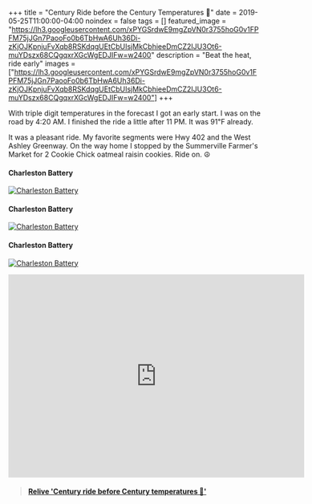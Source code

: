 +++
title =  "Century Ride before the Century Temperatures 💯"
date = 2019-05-25T11:00:00-04:00
noindex = false
tags = []
featured_image = "https://lh3.googleusercontent.com/xPYGSrdwE9mgZpVN0r3755hoG0v1FPFM75jJGn7PaooFo0b6TbHwA6Uh36Di-zKjOJKpnjuFvXqb8RSKdqgUEtCbUIsjMkCbhieeDmCZ2IJU3Ot6-muYDszx68CQgqxrXGcWgEDJIFw=w2400"
description = "Beat the heat, ride early"
images = ["https://lh3.googleusercontent.com/xPYGSrdwE9mgZpVN0r3755hoG0v1FPFM75jJGn7PaooFo0b6TbHwA6Uh36Di-zKjOJKpnjuFvXqb8RSKdqgUEtCbUIsjMkCbhieeDmCZ2IJU3Ot6-muYDszx68CQgqxrXGcWgEDJIFw=w2400"]
+++

With triple digit temperatures in the forecast I got an early start. I was on the road by 4:20 AM. I finished the ride a little after 11 PM. It was 91℉ already.

It was a pleasant ride. My favorite segments were Hwy 402 and the West Ashley Greenway. On the way home I stopped by the Summerville Farmer's Market for 2 Cookie Chick oatmeal raisin cookies. Ride on. ☮

#### Charleston Battery
[![Charleston Battery](https://lh3.googleusercontent.com/SjnFWrexS57jD7d2xbZTyG7f4Fl1q6Xbf8lBWvVEZMklV4wUVeAEHP_nPsvPa2FbxywXZA9q8-qeMB2Sh1Uqq74Hhm8DxxaIixqzYXDgkrJ-v1SN7T7XBvx21KHwwPD-xBP1zUtvmPU=w2400)](https://lh3.googleusercontent.com/SjnFWrexS57jD7d2xbZTyG7f4Fl1q6Xbf8lBWvVEZMklV4wUVeAEHP_nPsvPa2FbxywXZA9q8-qeMB2Sh1Uqq74Hhm8DxxaIixqzYXDgkrJ-v1SN7T7XBvx21KHwwPD-xBP1zUtvmPU=w2400)

#### Charleston Battery
[![Charleston Battery](https://lh3.googleusercontent.com/_HLO6za4RomWrvjTsPLaPzXX7ScGfVeKBjydainwJrIvovcXE0P2eRj_q2tjJvbaOc8t4I7YajJoEn3ocDmta2yExeZhlBMdGEQpMu6RFdnMUA2AkVZJ4M8k_DydfQqBE8XpZbeQK4o=w2400)](https://lh3.googleusercontent.com/_HLO6za4RomWrvjTsPLaPzXX7ScGfVeKBjydainwJrIvovcXE0P2eRj_q2tjJvbaOc8t4I7YajJoEn3ocDmta2yExeZhlBMdGEQpMu6RFdnMUA2AkVZJ4M8k_DydfQqBE8XpZbeQK4o=w2400)


#### Charleston Battery
[![Charleston Battery](https://lh3.googleusercontent.com/Zd3uY_GZdWI1oubjQITRGeJ_auBhp8TEWehnS9elSYwIjotZD8DX00QJNEGS8MT_MFWRpHP_QkJTMqzlRipRroiqtFgkb9VRCenT0p_v26wM4ITfbwbbJBopJAaKjWVxAl5zTOwIYjE=w2400)](https://lh3.googleusercontent.com/Zd3uY_GZdWI1oubjQITRGeJ_auBhp8TEWehnS9elSYwIjotZD8DX00QJNEGS8MT_MFWRpHP_QkJTMqzlRipRroiqtFgkb9VRCenT0p_v26wM4ITfbwbbJBopJAaKjWVxAl5zTOwIYjE=w2400)

<iframe height='405' width='590' frameborder='0' allowtransparency='true' scrolling='no' src='https://www.strava.com/activities/2396183252/embed/513e72a3291e0eb320613af432efb6b90cb98335'></iframe>

<blockquote class="embedly-card" data-card-controls="0" data-card-key="f1631a41cb254ca5b035dc5747a5bd75"><h4><a href="https://www.relive.cc/view/2396183252?r=embed-site">Relive 'Century ride before Century temperatures 💯'</a></h4></blockquote>
        <script async src="https://cdn.embedly.com/widgets/platform.js" charset="UTF-8"></script>
